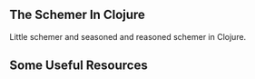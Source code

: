 


## The Schemer In Clojure 

Little schemer and seasoned and reasoned schemer  in Clojure.


## Some Useful Resources 

